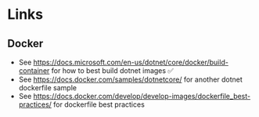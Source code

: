 # Links

## Docker

* See <https://docs.microsoft.com/en-us/dotnet/core/docker/build-container> for how to best build dotnet images ✅
* See <https://docs.docker.com/samples/dotnetcore/> for another dotnet dockerfile sample
* See <https://docs.docker.com/develop/develop-images/dockerfile_best-practices/> for dockerfile best practices
